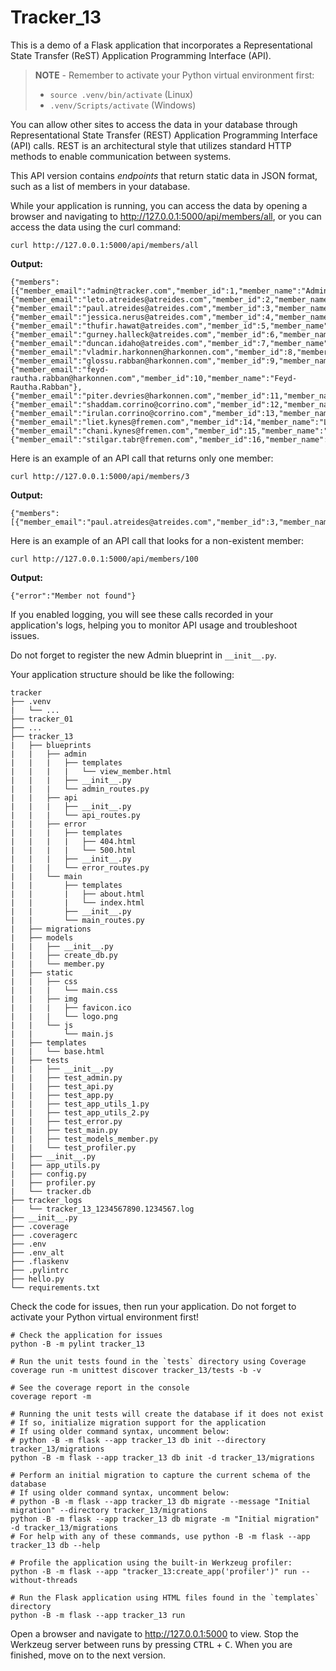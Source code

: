 # Tracker_13

This is a demo of a Flask application that incorporates a Representational State Transfer (ReST) Application Programming Interface (API).

> **NOTE** - Remember to activate your Python virtual environment first:
>
> - `source .venv/bin/activate` (Linux)
> - `.venv/Scripts/activate` (Windows)

You can allow other sites to access the data in your database through Representational State Transfer (REST) Application Programming Interface (API) calls. REST is an architectural style that utilizes standard HTTP methods to enable communication between systems.

This API version contains *endpoints* that return static data in JSON format, such as a list of members in your database.

While your application is running, you can access the data by opening a browser and navigating to <http://127.0.0.1:5000/api/members/all>, or you can access the data using the curl command:

```shell
curl http://127.0.0.1:5000/api/members/all
```

**Output:**

```text
{"members":[{"member_email":"admin@tracker.com","member_id":1,"member_name":"Admin"},{"member_email":"leto.atreides@atreides.com","member_id":2,"member_name":"Leto.Atreides"},{"member_email":"paul.atreides@atreides.com","member_id":3,"member_name":"Paul.Atreides"},{"member_email":"jessica.nerus@atreides.com","member_id":4,"member_name":"Jessica.Nerus"},{"member_email":"thufir.hawat@atreides.com","member_id":5,"member_name":"Thufir.Hawat"},{"member_email":"gurney.halleck@atreides.com","member_id":6,"member_name":"Gurney.Halleck"},{"member_email":"duncan.idaho@atreides.com","member_id":7,"member_name":"Duncan.Idaho"},{"member_email":"vladmir.harkonnen@harkonnen.com","member_id":8,"member_name":"Vladimir.Harkonnen"},{"member_email":"glossu.rabban@harkonnen.com","member_id":9,"member_name":"Glossu.Rabban"},{"member_email":"feyd-rautha.rabban@harkonnen.com","member_id":10,"member_name":"Feyd-Rautha.Rabban"},{"member_email":"piter.devries@harkonnen.com","member_id":11,"member_name":"Piter.DeVries"},{"member_email":"shaddam.corrino@corrino.com","member_id":12,"member_name":"Shaddam.Corrino"},{"member_email":"irulan.corrino@corrino.com","member_id":13,"member_name":"Irulan.Corrino"},{"member_email":"liet.kynes@fremen.com","member_id":14,"member_name":"Liet.Kynes"},{"member_email":"chani.kynes@fremen.com","member_id":15,"member_name":"Chani.Kynes"},{"member_email":"stilgar.tabr@fremen.com","member_id":16,"member_name":"Stilgar.Tabr"}]}
```

Here is an example of an API call that returns only one member:

```shell
curl http://127.0.0.1:5000/api/members/3
```

**Output:**

```text
{"members":[{"member_email":"paul.atreides@atreides.com","member_id":3,"member_name":"Paul.Atreides"}]}
```

Here is an example of an API call that looks for a non-existent member:

```shell
curl http://127.0.0.1:5000/api/members/100
```

**Output:**

```text
{"error":"Member not found"}
```

If you enabled logging, you will see these calls recorded in your application's logs, helping you to monitor API usage and troubleshoot issues.

Do not forget to register the new Admin blueprint in `__init__.py`.

Your application structure should be like the following:

```text
tracker
├── .venv
|   └── ...
├── tracker_01
├── ...
├── tracker_13
|   ├── blueprints
|   |   ├── admin
|   |   |   ├── templates
|   |   |   |   └── view_member.html
|   |   |   ├── __init__.py
|   |   |   └── admin_routes.py
|   |   ├── api
|   |   |   ├── __init__.py
|   |   |   └── api_routes.py
|   |   ├── error
|   |   |   ├── templates
|   |   |   |   ├── 404.html
|   |   |   |   └── 500.html
|   |   |   ├── __init__.py
|   |   |   └── error_routes.py
|   |   └── main
|   |       ├── templates
|   |       |   ├── about.html
|   |       |   └── index.html
|   |       ├── __init__.py
|   |       └── main_routes.py
|   ├── migrations
|   ├── models
|   |   ├── __init__.py
|   |   ├── create_db.py
|   |   └── member.py
|   ├── static
|   |   ├── css
|   |   |   └── main.css
|   |   ├── img
|   |   |   ├── favicon.ico
|   |   |   └── logo.png
|   |   └── js
|   |       └── main.js
|   ├── templates
|   |   └── base.html
|   ├── tests
|   |   ├── __init__.py
|   |   ├── test_admin.py
|   |   ├── test_api.py
|   |   ├── test_app.py
|   |   ├── test_app_utils_1.py
|   |   ├── test_app_utils_2.py
|   |   ├── test_error.py
|   |   ├── test_main.py
|   |   ├── test_models_member.py
|   |   └── test_profiler.py
|   ├── __init__.py
|   ├── app_utils.py
|   ├── config.py
|   ├── profiler.py
|   └── tracker.db
├── tracker_logs
|   └── tracker_13_1234567890.1234567.log
├── __init__.py
├── .coverage
├── .coveragerc
├── .env
├── .env_alt
├── .flaskenv
├── .pylintrc
├── hello.py
└── requirements.txt
```

Check the code for issues, then run your application. Do not forget to activate your Python virtual environment first!

```shell
# Check the application for issues
python -B -m pylint tracker_13

# Run the unit tests found in the `tests` directory using Coverage
coverage run -m unittest discover tracker_13/tests -b -v

# See the coverage report in the console
coverage report -m

# Running the unit tests will create the database if it does not exist
# If so, initialize migration support for the application
# If using older command syntax, uncomment below:
# python -B -m flask --app tracker_13 db init --directory tracker_13/migrations
python -B -m flask --app tracker_13 db init -d tracker_13/migrations

# Perform an initial migration to capture the current schema of the database
# If using older command syntax, uncomment below:
# python -B -m flask --app tracker_13 db migrate --message "Initial migration" --directory tracker_13/migrations
python -B -m flask --app tracker_13 db migrate -m "Initial migration" -d tracker_13/migrations
# For help with any of these commands, use python -B -m flask --app tracker_13 db --help

# Profile the application using the built-in Werkzeug profiler:
python -B -m flask --app "tracker_13:create_app('profiler')" run --without-threads

# Run the Flask application using HTML files found in the `templates` directory
python -B -m flask --app tracker_13 run
```

Open a browser and navigate to <http://127.0.0.1:5000> to view. Stop the Werkzeug server between runs by pressing <kbd>CTRL</kbd> +  <kbd>C</kbd>. When you are finished, move on to the next version.
